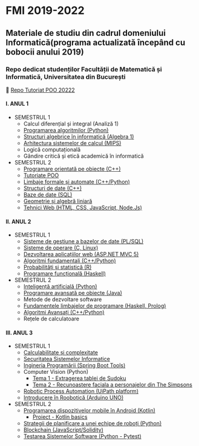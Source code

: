 # FMI 2019-2022
## Materiale de studiu din cadrul domeniului Informatică(programa actualizată începând cu bobocii anului 2019) 

### Repo dedicat studenților Facultății de Matematică și Informatică, Universitatea din București 

:peacock: [Repo Tutoriat POO 20222](https://github.com/DimaOanaTeodora/Tutoriat-POO-2022)

#### I. ANUL 1
* SEMESTRUL 1
  - Calcul diferențial și integral (Analiză 1)
  - [Programarea algoritmilor (Python)](https://github.com/DimaOanaTeodora/Uni-Work/tree/main/AN%201%20SEM%201/Programarea%20algoritmilor)
  - [Structuri algebrice în informatică (Algebra 1)](https://github.com/DimaOanaTeodora/Uni-Work/tree/main/AN%201%20SEM%201/Structuri%20algebrice%20in%20infromatica)
  - [Arhitectura sistemelor de calcul (MIPS)](https://github.com/DimaOanaTeodora/Uni-Work/tree/main/AN%201%20SEM%201/Arhitectura%20sistemelor%20de%20calcul)
  - Logică computațională
  - Gândire critică și etică academică în informatică
* SEMESTRUL 2
  - [Programare orientată pe obiecte (C++)](https://github.com/DimaOanaTeodora/Uni-Work/tree/main/AN%201%20SEM%202/Programare%20orientata%20pe%20obiecte)
  - [Tutoriate POO](https://drive.google.com/drive/folders/1dqNmMF5ixyYOXzKEiHYyAHJJMGpSscFp?fbclid=IwAR1RmY6y0ZVHEzj-5tQJlwj-0O4FrP-G-XGRXNw84bIVD9t7fHYezj7yw-4)
  - [Limbaje formale și automate (C++/Python)](https://github.com/DimaOanaTeodora/Uni-Work/tree/main/AN%201%20SEM%202/Limbaje%20formale%20si%20automate)
  - [Structuri de date (C++)](https://github.com/DimaOanaTeodora/Uni-Work/tree/main/AN%201%20SEM%202/Structuri%20de%20date)
  - [Baze de date (SQL)](https://github.com/DimaOanaTeodora/Uni-Work/tree/main/AN%201%20SEM%202/Baze%20de%20date)
  - [Geometrie și algebră liniară](https://github.com/DimaOanaTeodora/Uni-Work/tree/main/AN%201%20SEM%202/Geometrie%20si%20algebra%20liniara) 
  - [Tehnici Web (HTML, CSS, JavaScript, Node.Js)](https://github.com/DimaOanaTeodora/Uni-Work/tree/main/AN%201%20SEM%202/Tehnici%20Web)
#### II. ANUL 2
* SEMESTRUL 1
  - [Sisteme de gestiune a bazelor de date (PL/SQL)](https://github.com/DimaOanaTeodora/Uni-Work/tree/main/AN%202%20SEM%201/Sisteme%20de%20gestiune%20a%20bazelor%20de%20date)
  - [Sisteme de operare (C, Linux)](https://github.com/DimaOanaTeodora/Uni-Work/tree/main/AN%202%20SEM%201/Sisteme%20de%20operare)
  - [Dezvoltarea aplicațiilor web (ASP.NET MVC 5)](https://github.com/DimaOanaTeodora/Uni-Work/tree/main/AN%202%20SEM%201/Dezvoltarea%20aplicatiilor%20web)
  - [Algoritmi fundamentali (C++/Python)](https://github.com/DimaOanaTeodora/Uni-Work/tree/main/AN%202%20SEM%201/Algoritmi%20Fundamentali)
  - [Probabilități și statistică (R)](https://github.com/DimaOanaTeodora/Uni-Work/tree/main/AN%202%20SEM%201/Probabilitati%20si%20statistica)
  - [Programare funcțională (Haskell)](https://github.com/DimaOanaTeodora/Uni-Work/tree/main/AN%202%20SEM%201/Programare%20functionala)
* SEMESTRUL 2
  - [Inteligență artificială (Python)](https://github.com/DimaOanaTeodora/Uni-Work/tree/main/AN%202%20SEM%202/Inteligenta%20artificiala)
  - [Programare avansată pe obiecte (Java)](https://github.com/DimaOanaTeodora/Uni-Work/tree/main/AN%202%20SEM%202/Programare%20avansata%20pe%20obiecte)
  - Metode de dezvoltare software
  - [Fundamentele limbajelor de programare (Haskell, Prolog)](https://github.com/DimaOanaTeodora/Uni-Work/tree/main/AN%202%20SEM%202/Fundamentele%20limbajelor%20de%20programare)
  - [Algoritmi Avansați (C++/Python)](https://github.com/DimaOanaTeodora/Uni-Work/tree/main/AN%202%20SEM%202/Algoritmi%20avansati)
  - Rețele de calculatoare
#### III. ANUL 3
* SEMESTRUL 1
  - [Calculabilitate și complexitate](https://github.com/DimaOanaTeodora/Uni-Work/tree/main/AN%203%20SEM%201/Calculabilitate%20%C8%99i%20Complexitate)
  - [Securitatea Sistemelor Informatice](https://github.com/DimaOanaTeodora/Uni-Work/tree/main/AN%203%20SEM%201/Securitatea%20Sistemelor%20Informatice)
  - [Ingineria Programării (Spring Boot Tools)](https://github.com/daria68/Smart-Coffe-Machine/tree/main)
  - Computer Vision (Python)
      - [Tema 1 - Extragerea tablei de Sudoku](https://github.com/DimaOanaTeodora/Computer-Vision-Sudoku-Project)
      - [Tema 2 - Recunoastere faciala a personajelor din The Simpsons](https://github.com/DimaOanaTeodora/Computer-Vision-Simpsons-Detection)
  - [Robotic Process Automation (UiPath platform)](https://github.com/DimaOanaTeodora/RPA-project)
  - [Introducere în Roobotică (Arduino UNO)](https://github.com/DimaOanaTeodora/IntroductionToRobotics)
* SEMESTRUL 2
  - [Programarea dispozitivelor mobile în Android (Kotlin)](https://github.com/DimaOanaTeodora/Uni-Work/tree/main/AN%203%20SEM%202/Android)
      - [Proiect - Kotlin basics](https://github.com/DimaOanaTeodora/android-basics)  
  - [Strategii de planificare a unei echipe de roboți (Python)](https://github.com/DimaOanaTeodora/Uni-Work/tree/main/AN%203%20SEM%202/SPER)
  - [Blockchain (JavaScript/Solidity)](https://github.com/DimaOanaTeodora/Uni-Work/tree/main/AN%203%20SEM%202/Blockchain)
  - [Testarea Sistemelor Software (Python - Pytest)](https://github.com/DimaOanaTeodora/Uni-Work/tree/main/AN%203%20SEM%202/TSS)

